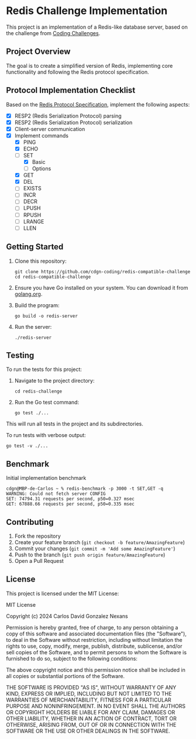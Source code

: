 # Redis Challenge Implementation

This project is an implementation of a Redis-like database server, based on the challenge from [Coding Challenges](https://codingchallenges.fyi/challenges/challenge-redis).

## Project Overview

The goal is to create a simplified version of Redis, implementing core functionality and following the Redis protocol specification.

## Protocol Implementation Checklist

Based on the [Redis Protocol Specification](https://redis.io/docs/latest/develop/reference/protocol-spec/), implement the following aspects:

- [x] RESP2 (Redis Serialization Protocol) parsing
- [x] RESP2 (Redis Serialization Protocol) serialization
- [x] Client-server communication
- [x] Implement commands
  - [x] PING
  - [x] ECHO
  - [ ] SET
    - [x] Basic
    - [ ] Options
  - [x] GET
  - [x] DEL
  - [ ] EXISTS
  - [ ] INCR
  - [ ] DECR
  - [ ] LPUSH
  - [ ] RPUSH
  - [ ] LRANGE
  - [ ] LLEN

## Getting Started

1. Clone this repository:
   ```
   git clone https://github.com/cdgn-coding/redis-compatible-challenge
   cd redis-compatible-challenge
   ```

2. Ensure you have Go installed on your system. You can download it from [golang.org](https://golang.org/).

3. Build the program:
   ```
   go build -o redis-server
   ```

4. Run the server:
   ```
   ./redis-server
   ```

## Testing

To run the tests for this project:

1. Navigate to the project directory:
   ```
   cd redis-challenge
   ```

2. Run the Go test command:
   ```
   go test ./...
   ```

This will run all tests in the project and its subdirectories.

To run tests with verbose output:
```
go test -v ./...
```

## Benchmark

Initial implementation benchmark

```
cdgn@MBP-de-Carlos ~ % redis-benchmark -p 3000 -t SET,GET -q
WARNING: Could not fetch server CONFIG
SET: 74794.31 requests per second, p50=0.327 msec                   
GET: 67888.66 requests per second, p50=0.335 msec
```

## Contributing

1. Fork the repository
2. Create your feature branch (`git checkout -b feature/AmazingFeature`)
3. Commit your changes (`git commit -m 'Add some AmazingFeature'`)
4. Push to the branch (`git push origin feature/AmazingFeature`)
5. Open a Pull Request

## License

This project is licensed under the MIT License:

MIT License

Copyright (c) 2024 Carlos David Gonzalez Nexans

Permission is hereby granted, free of charge, to any person obtaining a copy
of this software and associated documentation files (the "Software"), to deal
in the Software without restriction, including without limitation the rights
to use, copy, modify, merge, publish, distribute, sublicense, and/or sell
copies of the Software, and to permit persons to whom the Software is
furnished to do so, subject to the following conditions:

The above copyright notice and this permission notice shall be included in all
copies or substantial portions of the Software.

THE SOFTWARE IS PROVIDED "AS IS", WITHOUT WARRANTY OF ANY KIND, EXPRESS OR
IMPLIED, INCLUDING BUT NOT LIMITED TO THE WARRANTIES OF MERCHANTABILITY,
FITNESS FOR A PARTICULAR PURPOSE AND NONINFRINGEMENT. IN NO EVENT SHALL THE
AUTHORS OR COPYRIGHT HOLDERS BE LIABLE FOR ANY CLAIM, DAMAGES OR OTHER
LIABILITY, WHETHER IN AN ACTION OF CONTRACT, TORT OR OTHERWISE, ARISING FROM,
OUT OF OR IN CONNECTION WITH THE SOFTWARE OR THE USE OR OTHER DEALINGS IN THE
SOFTWARE.
